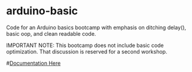 # arduino-basic
Code for an Arduino basics bootcamp with emphasis on ditching delay(), basic oop, and clean readable code.

IMPORTANT NOTE: This bootcamp does not include basic code optimization. That discussion is reserved for a second workshop. 

#[Documentation Here](https://tilarduino.wordpress.com/2015/11/29/rfc-arduino-bootcamp-basic-a-different-approach/)


